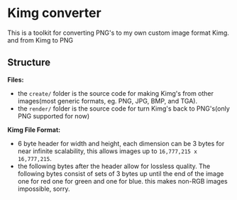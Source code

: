 # Kimg converter
This is a toolkit for converting PNG's to my own custom image format Kimg. and from Kimg to PNG


## Structure
**Files:**
- the `create/` folder is the source code for making Kimg's from other images(most generic formats, eg. PNG, JPG, BMP, and TGA).
- the `render/` folder is the source code for turn Kimg's back to PNG's(only PNG supported for now)

**Kimg File Format:**
- 6 byte header for width and height, each dimension can be 3 bytes for near infinite scalability, this allows images up to `16,777,215 x 16,777,215`.
- the following bytes after the header allow for lossless quality. The following bytes consist of sets of 3 bytes up until the end of the image one for red one for green and one for blue. this makes non-RGB images impossible, sorry.
